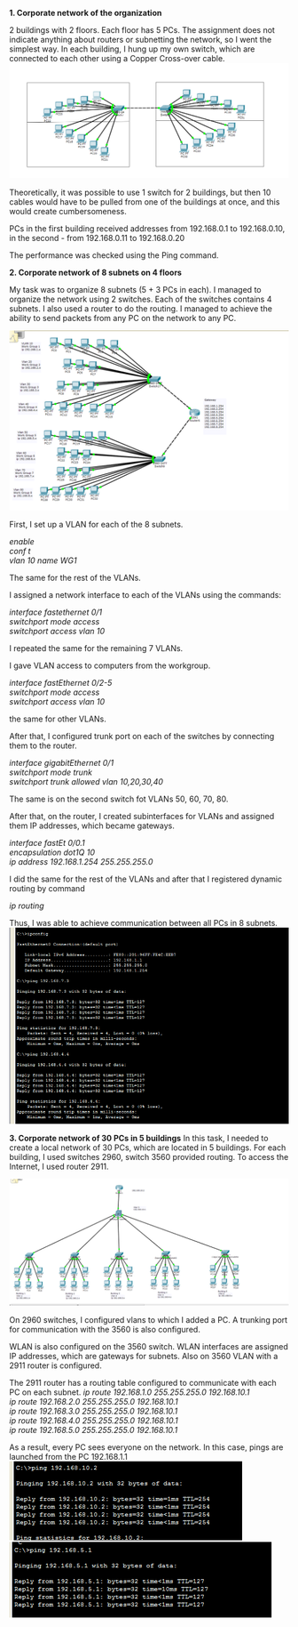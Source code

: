 **1. Corporate network of the organization**

2 buildings with 2 floors. Each floor has 5 PCs. The assignment does not indicate anything about routers or subnetting the network, so I went the simplest way. 
In each building, I hung up my own switch, which are connected to each other using a Copper Cross-over cable.
<img src="https://github.com/berkutov-stas/DevOps_online_Kiev_2021Q1/blob/main/m4/task%204.2/2%20buildings%2020%20PC%202%20switch.png">

Theoretically, it was possible to use 1 switch for 2 buildings, but then 10 cables would have to be pulled from one of the buildings at once, and this would create cumbersomeness.

PCs in the first building received addresses from 192.168.0.1 to 192.168.0.10, in the second - from 192.168.0.11 to 192.168.0.20

The performance was checked using the Ping command.

**2. Corporate network of 8 subnets on 4 floors**

My task was to organize 8 subnets (5 + 3 PCs in each). I managed to organize the network using 2 switches. Each of the switches contains 4 subnets.
I also used a router to do the routing. I managed to achieve the ability to send packets from any PC on the network to any PC.

<img src="https://github.com/berkutov-stas/DevOps_online_Kiev_2021Q1/blob/main/m4/task%204.2/8%20work%20group%20net.png">

First, I set up a VLAN for each of the 8 subnets. 

*enable  
conf t  
vlan 10 name WG1*

The same for the rest of the VLANs.

I assigned a network interface to each of the VLANs using the commands:

*interface fastethernet 0/1  
switchport mode access  
switchport access vlan 10*

I repeated the same for the remaining 7 VLANs.

I gave VLAN access to computers from the workgroup.

*interface fastEthernet 0/2-5  
switchport mode access  
switchport access vlan 10*

the same for other VLANs.

After that, I configured trunk port on each of the switches by connecting them to the router.

*interface gigabitEthernet 0/1  
switchport mode trunk  
switchport trunk allowed vlan 10,20,30,40*

The same is on the second switch fot VLANs 50, 60, 70, 80.

After that, on the router, I created subinterfaces for VLANs and assigned them IP addresses, which became gateways.

*interface fastEt 0/0.1  
encapsulation dot1Q 10  
ip address 192.168.1.254 255.255.255.0*

I did the same for the rest of the VLANs and after that I registered dynamic routing by command

*ip routing*

Thus, I was able to achieve communication between all PCs in 8 subnets.
<img src="https://github.com/berkutov-stas/DevOps_online_Kiev_2021Q1/blob/main/m4/task%204.2/All%20pings.png">


**3. Corporate network of 30 PCs in 5 buildings**
In this task, I needed to create a local network of 30 PCs, which are located in 5 buildings. For each building, I used switches 2960, switch 3560 provided routing. 
To access the Internet, I used router 2911.

<img src="https://github.com/berkutov-stas/DevOps_online_Kiev_2021Q1/blob/main/m4/task%204.2/4.2.3%20task%20schema.png">

On 2960 switches, I configured vlans to which I added a PC. A trunking port for communication with the 3560 is also configured.

WLAN is also configured on the 3560 switch. WLAN interfaces are assigned IP addresses, which are gateways for subnets. Also on 3560 VLAN with a 2911 router is configured.

The 2911 router has a routing table configured to communicate with each PC on each subnet.
*ip route 192.168.1.0 255.255.255.0 192.168.10.1   
ip route 192.168.2.0 255.255.255.0 192.168.10.1  
ip route 192.168.3.0 255.255.255.0 192.168.10.1  
ip route 192.168.4.0 255.255.255.0 192.168.10.1  
ip route 192.168.5.0 255.255.255.0 192.168.10.1*

As a result, every PC sees everyone on the network. In this case, pings are launched from the PC 192.168.1.1  
<img src="https://github.com/berkutov-stas/DevOps_online_Kiev_2021Q1/blob/main/m4/task%204.2/ping%201.1%20to%2010.2.png">  
<img src="https://github.com/berkutov-stas/DevOps_online_Kiev_2021Q1/blob/main/m4/task%204.2/ping%201.1%20to%205.1.png">
